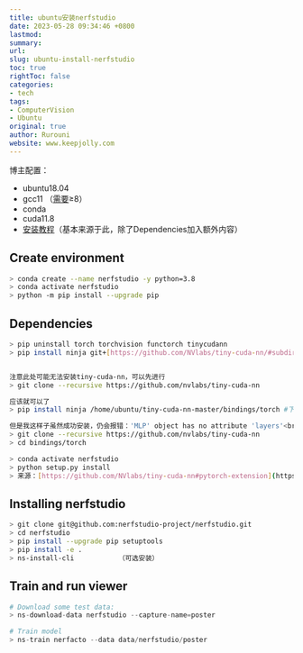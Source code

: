 ```yaml
---
title: ubuntu安装nerfstudio
date: 2023-05-28 09:34:46 +0800
lastmod: 
summary: 
url: 
slug: ubuntu-install-nerfstudio
toc: true
rightToc: false
categories: 
- tech
tags: 
- ComputerVision
- Ubuntu
original: true
author: Rurouni
website: www.keepjolly.com
---
```

博主配置：

- ubuntu18.04
- gcc11 （[需要](https://github.com/NVlabs/tiny-cuda-nn#requirements)$\geq$8）
- conda
- cuda11.8
- [安装教程](https://docs.nerf.studio/quickstart/installation.html)（基本来源于此，除了Dependencies加入额外内容）
## Create environment
```bash
> conda create --name nerfstudio -y python=3.8
> conda activate nerfstudio
> python -m pip install --upgrade pip
```
## Dependencies
```bash
> pip uninstall torch torchvision functorch tinycudann
> pip install ninja git+[https://github.com/NVlabs/tiny-cuda-nn/#subdirectory=bindings/torch](https://github.com/NVlabs/tiny-cuda-nn/#subdirectory=bindings/torch)


注意此处可能无法安装tiny-cuda-nn，可以先进行
> git clone --recursive https://github.com/nvlabs/tiny-cuda-nn

应该就可以了
> pip install ninja /home/ubuntu/tiny-cuda-nn-master/bindings/torch #下载路径

但是我这样子虽然成功安装，仍会报错：'MLP' object has no attribute 'layers'<br />最后还是被迫用git+方式来安装（翻墙下载），后续更新，可以尝试（我还没试过）：
> git clone --recursive https://github.com/nvlabs/tiny-cuda-nn
> cd bindings/torch 

> conda activate nerfstudio  
> python setup.py install  
> 来源：[https://github.com/NVlabs/tiny-cuda-nn#pytorch-extension](https://github.com/NVlabs/tiny-cuda-nn#pytorch-extension)
```
## Installing nerfstudio
```bash
> git clone git@github.com:nerfstudio-project/nerfstudio.git
> cd nerfstudio
> pip install --upgrade pip setuptools
> pip install -e .
> ns-install-cli           （可选安装）
```
## Train and run viewer
```python
# Download some test data: 
> ns-download-data nerfstudio --capture-name=poster 

# Train model 
> ns-train nerfacto --data data/nerfstudio/poster
```
